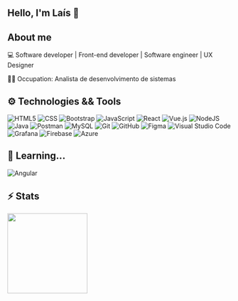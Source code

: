 ## Hello, I'm Laís 👋

## About me

💻 Software developer | Front-end developer | Software engineer | UX Designer

👩‍💻 Occupation: Analista de desenvolvimento de sistemas
<br>

## ⚙️ Technologies && Tools 

![HTML5](https://img.shields.io/badge/-HTML5-333333?style=flat&logo=HTML5)
![CSS](https://img.shields.io/badge/-CSS-333333?style=flat&logo=CSS3&logoColor=1572B6)
![Bootstrap](https://img.shields.io/badge/-Bootstrap-333333?style=flat&logo=Bootstrap&logoColor=1572B6)
![JavaScript](https://img.shields.io/badge/-JavaScript-333333?style=flat&logo=javascript)
![React](https://img.shields.io/badge/-React-333333?style=flat&logo=react)
![Vue.js](https://img.shields.io/badge/-vuejs-333333?style=flat&logo=vuedotjs)
![NodeJS](https://img.shields.io/badge/-node.js-333333?style=flat&logo=node.js)
![Java](https://img.shields.io/badge/-Java-333333?style=flat&logo=Java&logoColor=007396)
![Postman](https://img.shields.io/badge/-Postman-333333?style=flat&logo=postman)
![MySQL](https://img.shields.io/badge/-MySQL-333333?style=flat&logo=mysql)
![Git](https://img.shields.io/badge/-Git-333333?style=flat&logo=git)
![GitHub](https://img.shields.io/badge/-GitHub-333333?style=flat&logo=github)
![Figma](https://img.shields.io/badge/-Figma-333333?style=flat&logo=figma&logoColor=007ACC)
![Visual Studio Code](https://img.shields.io/badge/-Visual%20Studio%20Code-333333?style=flat&logo=visual-studio-code&logoColor=007ACC)
![Grafana](https://img.shields.io/badge/-Grafana-333333?style=flat&logo=Grafana)
![Firebase](https://img.shields.io/badge/-Firebase-333333?style=flat&logo=Firebase)
![Azure](https://img.shields.io/badge/-Azure-333333?style=flat&logo=azure)



## 🧩 Learning... 

![Angular](https://img.shields.io/badge/-angular-333333?style=flat&logo=angular)
<br>

## ⚡ Stats 

<div>
<a href="https://github.com/lais-mm">
<img height="180em" src="https://github-readme-stats.vercel.app/api/top-langs/?username=lais-mm&layout=compact&langs_count=7&theme=dracula"/>
</div>
